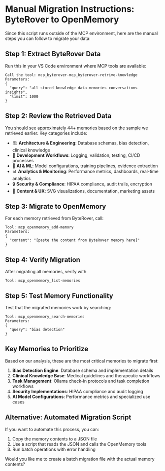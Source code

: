 
# Manual Migration Instructions: ByteRover to OpenMemory

Since this script runs outside of the MCP environment, here are the manual steps
you can follow to migrate your data:

## Step 1: Extract ByteRover Data

Run this in your VS Code environment where MCP tools are available:

```
Call the tool: mcp_byterover-mcp_byterover-retrive-knowledge
Parameters: 
{
  "query": "all stored knowledge data memories conversations insights",
  "limit": 1000
}
```

## Step 2: Review the Retrieved Data

You should see approximately 44+ memories based on the sample we retrieved earlier.
Key categories include:

- 🏗️ **Architecture & Engineering**: Database schemas, bias detection, clinical knowledge
- 🔧 **Development Workflows**: Logging, validation, testing, CI/CD processes  
- 🧠 **AI & ML**: Model configurations, training pipelines, evidence extraction
- 📊 **Analytics & Monitoring**: Performance metrics, dashboards, real-time analytics
- 🔒 **Security & Compliance**: HIPAA compliance, audit trails, encryption
- 🎨 **Content & UX**: SVG visualizations, documentation, marketing assets

## Step 3: Migrate to OpenMemory

For each memory retrieved from ByteRover, call:

```
Tool: mcp_openmemory_add-memory
Parameters:
{
  "content": "[paste the content from ByteRover memory here]"
}
```

## Step 4: Verify Migration

After migrating all memories, verify with:

```
Tool: mcp_openmemory_list-memories
```

## Step 5: Test Memory Functionality

Test that the migrated memories work by searching:

```
Tool: mcp_openmemory_search-memories
Parameters:
{
  "query": "bias detection"
}
```

## Key Memories to Prioritize

Based on our analysis, these are the most critical memories to migrate first:

1. **Bias Detection Engine**: Database schema and implementation details
2. **Clinical Knowledge Base**: Medical guidelines and therapeutic workflows
3. **Task Management**: Ollama check-in protocols and task completion workflows
4. **Security Implementations**: HIPAA compliance and audit logging
5. **AI Model Configurations**: Performance metrics and specialized use cases

## Alternative: Automated Migration Script

If you want to automate this process, you can:

1. Copy the memory contents to a JSON file
2. Use a script that reads the JSON and calls the OpenMemory tools
3. Run batch operations with error handling

Would you like me to create a batch migration file with the actual memory contents?
